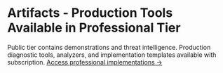 # Artifacts - Production Tools Available in Professional Tier
Public tier contains demonstrations and threat intelligence.
Production diagnostic tools, analyzers, and implementation templates available with subscription.
[Access professional implementations →](subscription-link)